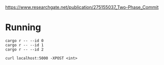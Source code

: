 https://www.researchgate.net/publication/275155037_Two-Phase_Commit

# Running

```
cargo r -- --id 0
cargo r -- --id 1
cargo r -- --id 2

curl localhost:5000 -XPOST <int>
```

